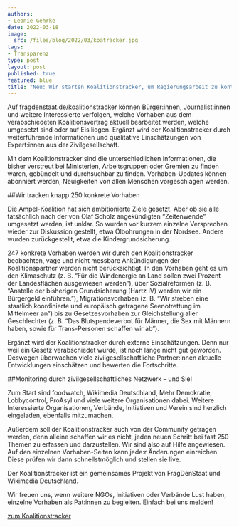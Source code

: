 ```yaml
---
authors:
- Leonie Gehrke
date: 2022-03-18
image:
  src: /files/blog/2022/03/koatracker.jpg
tags:
- Transparenz
type: post
layout: post
published: true
featured: blue
title: "Neu: Wir starten Koalitionstracker, um Regierungsarbeit zu kontrollieren"
---
```


Auf fragdenstaat.de/koalitionstracker können Bürger:innen, Journalist:innen und weitere Interessierte verfolgen, welche Vorhaben aus dem verabschiedeten Koalitionsvertrag aktuell bearbeitet werden, welche umgesetzt sind oder auf Eis liegen. Ergänzt wird der Koalitionstracker durch weiterführende Informationen und qualitative Einschätzungen von Expert:innen aus der Zivilgesellschaft. 

Mit dem Koalitionstracker sind die unterschiedlichen Informationen, die bisher verstreut bei Ministerien, Arbeitsgruppen oder Gremien zu finden waren, gebündelt und durchsuchbar zu finden. Vorhaben-Updates können abonniert werden, Neuigkeiten von allen Menschen vorgeschlagen werden.

##Wir tracken knapp 250 konkrete Vorhaben

Die Ampel-Koalition hat sich ambitionierte Ziele gesetzt. Aber ob sie alle tatsächlich nach der von Olaf Scholz angekündigten “Zeitenwende” umgesetzt werden, ist unklar. So wurden vor kurzem einzelne Versprechen wieder zur Diskussion gestellt, etwa Ölbohrungen in der Nordsee. Andere wurden zurückgestellt, etwa die Kindergrundsicherung.

247 konkrete Vorhaben werden wir durch den Koalitionstracker beobachten, vage und nicht messbare Ankündigungen der Koalitionspartner werden nicht berücksichtigt. In den Vorhaben geht es um den Klimaschutz (z. B. “Für die Windenergie an Land sollen zwei Prozent der Landesflächen ausgewiesen werden”), über Sozialreformen (z. B. “Anstelle der bisherigen Grundsicherung (Hartz IV) werden wir ein Bürgergeld einführen.”), Migrationsvorhaben (z. B. “Wir streben eine staatlich koordinierte und europäisch getragene Seenotrettung im Mittelmeer an”) bis zu Gesetzesvorhaben zur Gleichstellung aller Geschlechter (z. B. “Das Blutspendeverbot für Männer, die Sex mit Männern haben, sowie für Trans-Personen schaffen wir ab”).

Ergänzt wird der Koalitionstracker durch externe Einschätzungen. Denn nur weil ein Gesetz verabschiedet wurde, ist noch lange nicht gut geworden. Deswegen überwachen viele zivilgesellschaftliche Partner:innen aktuelle Entwicklungen einschätzen und bewerten die Fortschritte. 

##Monitoring durch zivilgesellschaftliches Netzwerk – und Sie!

Zum Start sind foodwatch, Wikimedia Deutschland, Mehr Demokratie, Lobbycontrol, ProAsyl und viele weitere Organisationen dabei. Weitere Interessierte Organisationen, Verbände, Initiativen und Verein sind herzlich eingeladen, ebenfalls mitzumachen.

Außerdem soll der Koalitionstracker auch von der Community getragen werden, denn alleine schaffen wir es nicht, jeden neuen Schritt bei fast 250 Themen zu erfassen und darzustellen. Wir sind also auf Hilfe angewiesen. Auf den einzelnen Vorhaben-Seiten kann jede:r Änderungen einreichen. Diese prüfen wir dann schnellstmöglich und stellen sie live. 

Der Koalitionstracker ist ein gemeinsames Projekt von FragDenStaat und Wikimedia Deutschland. 

Wir freuen uns, wenn weitere NGOs, Initiativen oder Verbände Lust haben, einzelne Vorhaben als Pat:innen zu begleiten. Einfach bei uns melden! 

[zum Koalitionstracker](https://fragdenstaat.de/koalitionstracker/)
